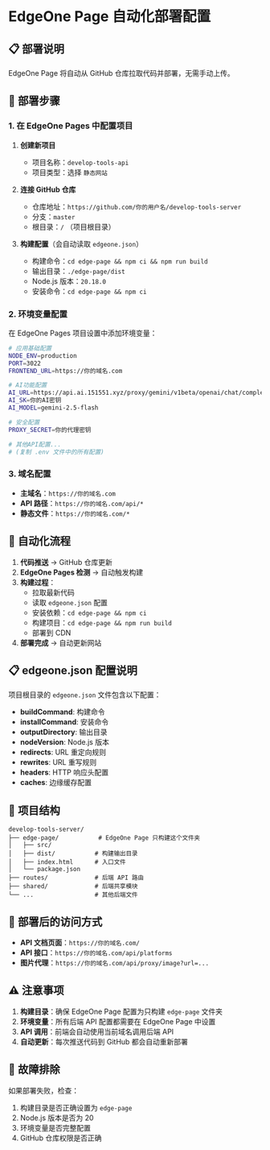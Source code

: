 # EdgeOne Page 自动化部署配置

## 📋 部署说明

EdgeOne Page 将自动从 GitHub 仓库拉取代码并部署，无需手动上传。

## 🚀 部署步骤

### 1. 在 EdgeOne Pages 中配置项目

1. **创建新项目**
   - 项目名称：`develop-tools-api`
   - 项目类型：选择 `静态网站`

2. **连接 GitHub 仓库**
   - 仓库地址：`https://github.com/你的用户名/develop-tools-server`
   - 分支：`master`
   - 根目录：`/` （项目根目录）

3. **构建配置**（会自动读取 `edgeone.json`）
   - 构建命令：`cd edge-page && npm ci && npm run build`
   - 输出目录：`./edge-page/dist`
   - Node.js 版本：`20.18.0`
   - 安装命令：`cd edge-page && npm ci`

### 2. 环境变量配置

在 EdgeOne Pages 项目设置中添加环境变量：

```bash
# 应用基础配置
NODE_ENV=production
PORT=3022
FRONTEND_URL=https://你的域名.com

# AI功能配置
AI_URL=https://api.ai.151551.xyz/proxy/gemini/v1beta/openai/chat/completions
AI_SK=你的AI密钥
AI_MODEL=gemini-2.5-flash

# 安全配置
PROXY_SECRET=你的代理密钥

# 其他API配置...
# (复制 .env 文件中的所有配置)
```

### 3. 域名配置

- **主域名**：`https://你的域名.com`
- **API 路径**：`https://你的域名.com/api/*`
- **静态文件**：`https://你的域名.com/*`

## 🔄 自动化流程

1. **代码推送** → GitHub 仓库更新
2. **EdgeOne Pages 检测** → 自动触发构建
3. **构建过程**：
   - 拉取最新代码
   - 读取 `edgeone.json` 配置
   - 安装依赖：`cd edge-page && npm ci`
   - 构建项目：`cd edge-page && npm run build`
   - 部署到 CDN
4. **部署完成** → 自动更新网站

## 📋 edgeone.json 配置说明

项目根目录的 `edgeone.json` 文件包含以下配置：

- **buildCommand**: 构建命令
- **installCommand**: 安装命令  
- **outputDirectory**: 输出目录
- **nodeVersion**: Node.js 版本
- **redirects**: URL 重定向规则
- **rewrites**: URL 重写规则
- **headers**: HTTP 响应头配置
- **caches**: 边缘缓存配置

## 📁 项目结构

```
develop-tools-server/
├── edge-page/           # EdgeOne Page 只构建这个文件夹
│   ├── src/
│   ├── dist/           # 构建输出目录
│   ├── index.html      # 入口文件
│   └── package.json
├── routes/             # 后端 API 路由
├── shared/             # 后端共享模块
└── ...                 # 其他后端文件
```

## 🎯 部署后的访问方式

- **API 文档页面**：`https://你的域名.com/`
- **API 接口**：`https://你的域名.com/api/platforms`
- **图片代理**：`https://你的域名.com/api/proxy/image?url=...`

## ⚠️ 注意事项

1. **构建目录**：确保 EdgeOne Page 配置为只构建 `edge-page` 文件夹
2. **环境变量**：所有后端 API 配置都需要在 EdgeOne Page 中设置
3. **API 调用**：前端会自动使用当前域名调用后端 API
4. **自动更新**：每次推送代码到 GitHub 都会自动重新部署

## 🔧 故障排除

如果部署失败，检查：
1. 构建目录是否正确设置为 `edge-page`
2. Node.js 版本是否为 20
3. 环境变量是否完整配置
4. GitHub 仓库权限是否正确
